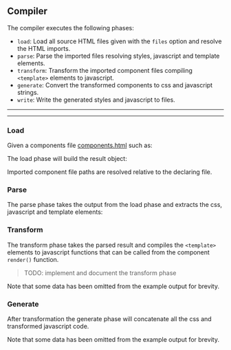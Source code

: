 ## Compiler

The compiler executes the following phases:

* `load`: Load all source HTML files given with the `files` option and resolve the HTML imports.
* `parse`: Parse the imported files resolving styles, javascript and template elements.
* `transform`: Transform the imported component files compiling `<template>` elements to javascript.
* `generate`: Convert the transformed components to css and javascript strings.
* `write`: Write the generated styles and javascript to files.

***
<!-- @toc -->
***

### Load

Given a components file [components.html](/example/compiler/components.html) such as:

<? @source {html} components.html ?>

The load phase will build the result object:

<? @exec {json} node doc/compiler/compiler-load.js ?>

Imported component file paths are resolved relative to the declaring file.

### Parse

The parse phase takes the output from the load phase and extracts the css, javascript and template elements:

<? @exec {json} node doc/compiler/compiler-parse.js ?>

### Transform

The transform phase takes the parsed result and compiles the `<template>` elements to javascript functions that can be called from the component `render()` function.

> TODO: implement and document the transform phase

<? @exec {json} node doc/compiler/compiler-transform.js ?>

Note that some data has been omitted from the example output for brevity.

### Generate

After transformation the generate phase will concatenate all the css and transformed javascript code.

<? @exec {json} node doc/compiler/compiler-generate.js ?>

Note that some data has been omitted from the example output for brevity.
